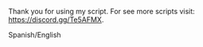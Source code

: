 Thank you for using my script.
For see more scripts visit: https://discord.gg/Te5AFMX.

Spanish/English